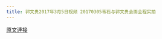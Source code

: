 ```yaml
---
title: 郭文贵2017年3月5日视频 20170305韦石与郭文贵会面全程实拍
---
```


[原文連接](https://gnews.org/ThreadView/53477270)


